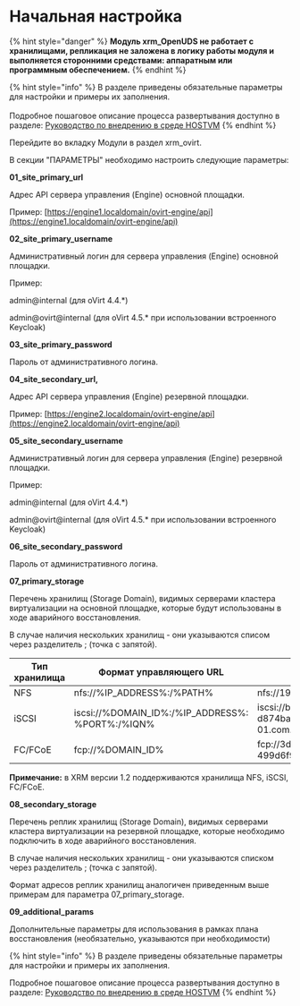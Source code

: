 # Начальная настройка

{% hint style="danger" %}
**Модуль xrm\_OpenUDS не работает с хранилищами, репликация не заложена в логику работы модуля и выполняется сторонними средствами: аппаратным или программным обеспечением.**
{% endhint %}

{% hint style="info" %}
В разделе приведены обязательные параметры для настройки и примеры их заполнения.\
\
Подробное пошаговое описание процесса развертывания доступно в разделе: [Руководство по внедрению в среде HOSTVM](rukovodstvo-po-vnedreniyu-v-srede-hostvm.md)
{% endhint %}

Перейдите во вкладку Модули в раздел xrm\_ovirt.&#x20;

В секции "ПАРАМЕТРЫ" необходимо настроить следующие параметры:



**01\_site\_primary\_url**&#x20;

Адрес API сервера управления (Engine) основной площадки.&#x20;

Пример: [https://engine1.localdomain/ovirt-engine/api](https://engine1.localdomain/ovirt-engine/api)



**02\_site\_primary\_username**

Административный логин для сервера управления (Engine) основной площадки.&#x20;

Пример:&#x20;

admin@internal (для oVirt 4.4.\*)

admin@ovirt@internal (для oVirt 4.5.\* при использовании встроенного Keycloak)



**03\_site\_primary\_password**

Пароль от административного логина.



**04\_site\_secondary\_url,**&#x20;

Адрес API сервера управления (Engine) резервной площадки.&#x20;

Пример: [https://engine2.localdomain/ovirt-engine/api](https://engine2.localdomain/ovirt-engine/api)



**05\_site\_secondary\_username**

Административный логин для сервера управления (Engine) резервной площадки.&#x20;

Пример:&#x20;

admin@internal (для oVirt 4.4.\*)

admin@ovirt@internal (для oVirt 4.5.\* при использовании встроенного Keycloak)



**06\_site\_secondary\_password**

Пароль от административного логина.



**07\_primary\_storage**

Перечень хранилищ (Storage Domain), видимых серверами кластера виртуализации на основной площадке, которые будут использованы в ходе аварийного восстановления.

В случае наличия нескольких хранилищ - они указываются списом через разделитель ; (точка с запятой).

<table><thead><tr><th width="172">Тип хранилища</th><th width="263">Формат управляющего URL</th><th>Пример управляющего URL</th></tr></thead><tbody><tr><td>NFS</td><td>nfs://%IP_ADDRESS%:/%PATH%</td><td>nfs://192.168.0.1:/nfsdata</td></tr><tr><td>iSCSI</td><td>iscsi://%DOMAIN_ID%:/%IP_ADDRESS%: %PORT%:/%IQN%</td><td>iscsi://bcca8438-810f-4932-bf25-d874babd97b1:/192.168.0.1:3260:/iqn.2006-01.com.openfiler:vm-data1</td></tr><tr><td>FC/FCoE</td><td>fcp://%DOMAIN_ID%</td><td>fcp://3dd5d4c2-e9b8-4046-aa98-499d6f91cb19</td></tr></tbody></table>

**Примечание:** в XRM версии 1.2 поддерживаются хранилища NFS, iSCSI, FC/FCoE.



**08\_secondary\_storage**

Перечень реплик хранилищ (Storage Domain), видимых серверами кластера виртуализации на резервной площадке, которые необходимо подключить в ходе аварийного восстановления.

В случае наличия нескольких хранилищ - они указываются списком через разделитель ; (точка с запятой).

Формат адресов реплик хранилищ аналогичен приведенным выше примерам для параметра 07\_primary\_storage.



**09\_additional\_params**

Дополнительные параметры для использования в рамках плана восстановления (необязательно, указываются при необходимости)



{% hint style="info" %}
В разделе приведены обязательные параметры для настройки и примеры их заполнения.



Подробное пошаговое описание процесса развертывания доступно в разделе: [Руководство по внедрению в среде HOSTVM](rukovodstvo-po-vnedreniyu-v-srede-hostvm.md)
{% endhint %}
